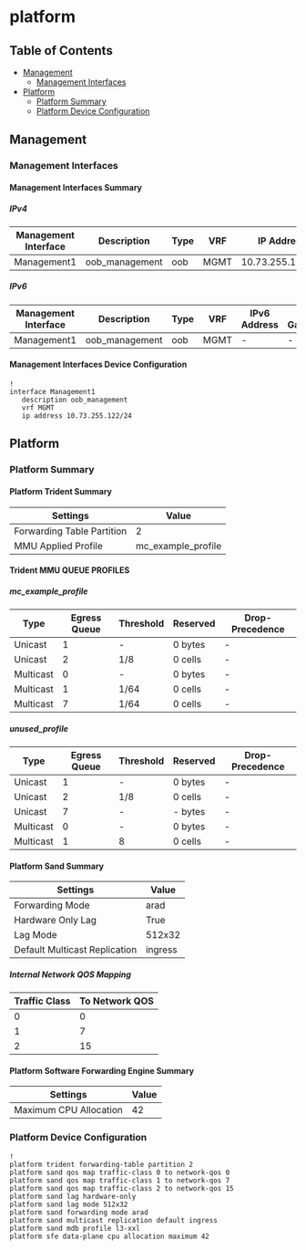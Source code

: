 # platform

## Table of Contents

- [Management](#management)
  - [Management Interfaces](#management-interfaces)
- [Platform](#platform-1)
  - [Platform Summary](#platform-summary)
  - [Platform Device Configuration](#platform-device-configuration)

## Management

### Management Interfaces

#### Management Interfaces Summary

##### IPv4

| Management Interface | Description | Type | VRF | IP Address | Gateway |
| -------------------- | ----------- | ---- | --- | ---------- | ------- |
| Management1 | oob_management | oob | MGMT | 10.73.255.122/24 | 10.73.255.2 |

##### IPv6

| Management Interface | Description | Type | VRF | IPv6 Address | IPv6 Gateway |
| -------------------- | ----------- | ---- | --- | ------------ | ------------ |
| Management1 | oob_management | oob | MGMT | - | - |

#### Management Interfaces Device Configuration

```eos
!
interface Management1
   description oob_management
   vrf MGMT
   ip address 10.73.255.122/24
```

## Platform

### Platform Summary

#### Platform Trident Summary

| Settings | Value |
| -------- | ----- |
| Forwarding Table Partition | 2 |
| MMU Applied Profile | mc_example_profile |

#### Trident MMU QUEUE PROFILES

##### mc_example_profile

| Type | Egress Queue | Threshold | Reserved | Drop-Precedence |
| ---- | ------------ | --------- | -------- | --------------- |
| Unicast | 1 | - | 0 bytes | - |
| Unicast | 2 | 1/8 | 0 cells | - |
| Multicast | 0 | - | 0 bytes | - |
| Multicast | 1 | 1/64 | 0 cells | - |
| Multicast | 7 | 1/64 | 0 cells | - |

##### unused_profile

| Type | Egress Queue | Threshold | Reserved | Drop-Precedence |
| ---- | ------------ | --------- | -------- | --------------- |
| Unicast | 1 | - | 0 bytes | - |
| Unicast | 2 | 1/8 | 0 cells | - |
| Unicast | 7 | - | - bytes | - |
| Multicast | 0 | - | 0 bytes | - |
| Multicast | 1 | 8 | 0 cells | - |

#### Platform Sand Summary

| Settings | Value |
| -------- | ----- |
| Forwarding Mode | arad |
| Hardware Only Lag | True |
| Lag Mode | 512x32 |
| Default Multicast Replication | ingress |

##### Internal Network QOS Mapping

| Traffic Class | To Network QOS |
| ------------- | -------------- |
| 0 | 0 |
| 1 | 7 |
| 2 | 15 |

#### Platform Software Forwarding Engine Summary

| Settings | Value |
| -------- | ----- |
| Maximum CPU Allocation | 42 |

### Platform Device Configuration

```eos
!
platform trident forwarding-table partition 2
platform sand qos map traffic-class 0 to network-qos 0
platform sand qos map traffic-class 1 to network-qos 7
platform sand qos map traffic-class 2 to network-qos 15
platform sand lag hardware-only
platform sand lag mode 512x32
platform sand forwarding mode arad
platform sand multicast replication default ingress
platform sand mdb profile l3-xxl
platform sfe data-plane cpu allocation maximum 42
```
